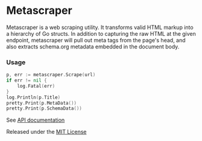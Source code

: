 # Metascraper

Metascraper is a web scraping utility. It transforms valid HTML markup into
a hierarchy of Go structs. In addition to capturing the raw HTML at the given
endpoint, metascraper will pull out meta tags from the page's head, and
also extracts schema.org metadata embedded in the document body.

### Usage

```go
p, err := metascraper.Scrape(url)
if err != nil {
    log.Fatal(err)
}
log.Println(p.Title)
pretty.Print(p.MetaData())
pretty.Print(p.SchemaData())
```

See [API documentation](http://godoc.org/github.com/tborg/metascraper)

Released under the [MIT License](https://github.com/tborg/metascraper/blob/master/doc.go)
